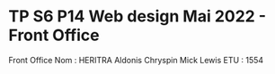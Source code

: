 # TP S6 P14 Web design Mai 2022 - Front Office
 
Front Office
Nom : HERITRA Aldonis Chryspin Mick Lewis
ETU : 1554